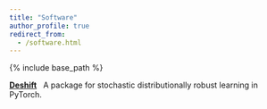 ```yaml
---
title: "Software"
author_profile: true
redirect_from:
  - /software.html
---
```


{% include base_path %}

<!-- Leave two spaces at the end -->

[**Deshift**](https://github.com/ronakdm/deshift) &nbsp;
A package for stochastic distributionally robust learning in PyTorch.